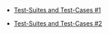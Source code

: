 - [Test-Suites and Test-Cases #1](https://docs.google.com/spreadsheets/d/1Iy848Jw9i5i7TL94wwvomf14EgVvJSqItOigJ-GtSL4/edit?usp=sharing)

- [Test-Suites and Test-Cases #2](https://docs.google.com/spreadsheets/d/1PeWFM9ARelyWwX7Wo6s3zADWqMBvbrzJSnOm7SY0uHQ/edit?usp=sharing)
